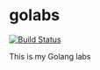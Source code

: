 golabs
=====================
[![Build Status](https://travis-ci.org/wolfired/golabs.svg?branch=develop)](https://travis-ci.org/wolfired/golabs)

This is my Golang labs
